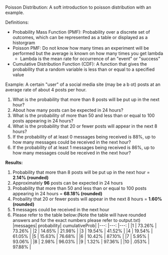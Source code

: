 Poisson Distribution: A soft introduction to poisson distribution with an example.

Definitions:
  - Probability Mass Function (PMF): Probability over a discrete set of outcomes, which can be represented as a table or displayed as a historgram
  - Poisson PMF: Do not know how many times an experiment will be performed but the average is known on how many times you get lambda
    - Lambda is the mean rate for occurrence of an "event" or "success"
  - Cumulative Distribution Function (CDF): A function that gives the probability that a random variable is less than or equal to a specified value

Example: A certain "user" of a social media site (may be a b ot) posts at an average rate of about 4 posts per hour.
  1. What is the probability that more than 8 posts will be put up in the next hour?
  2. About how many posts can be expected in 24 hours?
  3. What is the probability of more than 50 and less than or equal to 100 posts appearing in 24 hours?
  4. What is the probability that 20 or fewer posts will appear in the next 8 hours?
  5. If the probability of at least 0 messages being received is 88%, up to how many messages could be received in the next hour?
  6. If the probability of at least 1 messages being received is 86%, up to how many messages could be received in the next hour?
  
 **Results:**
  1. Probability that more than 8 posts will be put up in the next hour = **2.14% (rounded)**
  2. Approximately **96** posts can be expected in 24 hours
  3. Probability that more than 50 and less than or equal to 100 posts appearing in 24 hours = **68.18% (rounded)**
  4. Probaility that 20 or fewer posts will appear in the next 8 hours = **1.60% (rounded)**
  5. **1** messages could be received in the next hour
  6.  Please refer to the table below:(Note the table will have rounded answers and for the exact numbers please refer to output.txt)
      |messages| probability| cumulativeProb|
      |---:    |---:        |---:           |
      |1       |  73.26%    |  73.26%       |
      |2       |  14.65%    |  21.98%       |
      |3       |  19.54%    |  41.52%       | 
      |4       |  19.54%    |  61.05%       |
      |5       |  15.63%    |  76.68%       |
      |6       |  10.42%    |  87.10%       |
      |7       |  5.95%     |  93.06%       |
      |8       |  2.98%     |  96.03%       |
      |9       |  1.32%     |  97.36%       |
      |10      |  .053%     |  97.88%       |
  

